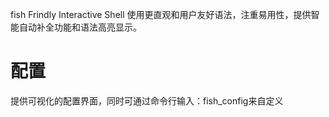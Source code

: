 fish  Frindly Interactive Shell
使用更直观和用户友好语法，注重易用性，提供智能自动补全功能和语法高亮显示。

# 配置
提供可视化的配置界面，同时可通过命令行输入：fish_config来自定义